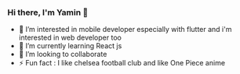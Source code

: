 ### Hi there, I'm Yamin 👋

- 👀 I’m interested in mobile developer especially with flutter and i'm interested in web developer too 
- 🌱 I’m currently learning React js
- 👯 I’m looking to collaborate 
- ⚡ Fun fact : I like chelsea football club and like One Piece anime


<!-- - 👋 Hi, I’m @Yuummn
- 👀 I’m interested in ...
- 🌱 I’m currently learning ...
- 💞️ I’m looking to collaborate on ...
- 📫 How to reach me ...
 -->
<!---
Yuummn/Yuummn is a ✨ special ✨ repository because its `README.md` (this file) appears on your GitHub profile.
You can click the Preview link to take a look at your changes.
--->
